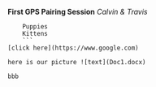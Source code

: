 **First GPS Pairing Session**
*Calvin & Travis*
```Words
    Puppies
    Kittens
    ```
[click here](https://www.google.com)

here is our picture ![text](Doc1.docx)

bbb